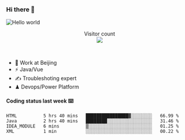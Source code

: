 ### Hi there 👋

<img src="https://raw.githubusercontent.com/sagar-viradiya/sagar-viradiya/master/resources/banner.png" alt="Hello world">
<p align="center"> 
  Visitor count<br/>
  <img src="https://profile-counter.glitch.me/youszoe/count.svg" />
</p>
<br/>

- 🍻 Work at Beijing 
- ⚡  Java/Vue
- ✍️  Troubleshoting expert
- ♟  Devops/Power Platform 

#### Coding status last week ⌨️

<!--START_SECTION:waka-->
```text
HTML          5 hrs 40 mins   ████████████████▓░░░░░░░░   66.99 % 
Java          2 hrs 40 mins   ████████░░░░░░░░░░░░░░░░░   31.46 % 
IDEA_MODULE   6 mins          ▒░░░░░░░░░░░░░░░░░░░░░░░░   01.25 % 
XML           1 min           ░░░░░░░░░░░░░░░░░░░░░░░░░   00.22 % 
```
<!--END_SECTION:waka-->

<br/>
<center><img src="http://ghchart.rshah.org/409ba5/yousazoe" alt="" /></center>


